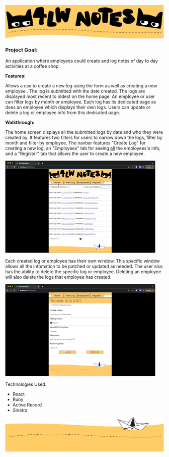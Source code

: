 
![](src/images/4lw_notes.jpg)

### **Project Goal:** 
An application where employees could create and log notes of day to day activities at a coffee shop.  

**Features:**

Allows a use to create a new log using the form as well as creating a new employee . The log is submitted with the date created. The logs are displayed most recent to oldest on the home page. An employee or user can filter logs by month or employee. Each log has its dedicated page as does an employee which displays their own logs. Users can update or delete a log or employee info from this dedicated page.

**Walkthrough:**

The home screen displays all the submitted logs by date and who they were created by. It features two filters for users to narrow down the logs, filter by month and filter by employee. The navbar features "Create Log" for creating a new log, an "Employees" tab for seeing <ins>all</ins> the employees's info, and a "Register" tab that allows the user to create a new employee.

<img src="./src/images/home.gif" />


Each created log or employee has their own window. This specific window allows all the infomation to be patched or updated as needed. The user also has the ability to delete the specific log or employee. Deleting an employee will also delete the logs that employee has created.

<img src="./src/images/edit.gif" />

Technologies Used:
* React
* Ruby
* Active Record
* Sinatra

![](src/images/boat_footer.png)